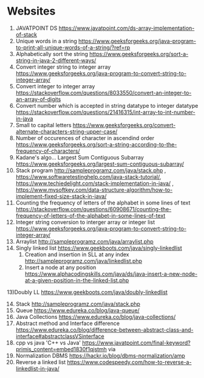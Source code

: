# Websites


1) JAVATPOINT DS https://www.javatpoint.com/ds-array-implementation-of-stack
2) Unique words in a string https://www.geeksforgeeks.org/java-program-to-print-all-unique-words-of-a-string/?ref=rp 
3) Alphabetically sort the string https://www.geeksforgeeks.org/sort-a-string-in-java-2-different-ways/
4) Convert integer string to integer array https://www.geeksforgeeks.org/java-program-to-convert-string-to-integer-array/
5) Convert integer to integer array https://stackoverflow.com/questions/8033550/convert-an-integer-to-an-array-of-digits
6) Convert number which is accepted in string datatype to integer datatype https://stackoverflow.com/questions/21416315/int-array-to-int-number-in-java 
7) Small to capital letters https://www.geeksforgeeks.org/convert-alternate-characters-string-upper-case/
8) Number of occurences of character in ascendind order https://www.geeksforgeeks.org/sort-a-string-according-to-the-frequency-of-characters/
9) Kadane's algo... Largest Sum Contiguous Subarray https://www.geeksforgeeks.org/largest-sum-contiguous-subarray/
10) Stack program http://sampleprogramz.com/java/stack.php , https://www.softwaretestinghelp.com/java-stack-tutorial/, https://www.techiedelight.com/stack-implementation-in-java/ , https://www.mysoftkey.com/data-structure-algorithm/how-to-implement-fixed-size-stack-in-java/ 
11) Counting the frequency of letters of the alphabet in some lines of text https://stackoverflow.com/questions/60908671/counting-the-frequency-of-letters-of-the-alphabet-in-some-lines-of-text
12) Integer string conversion to interger array or integer list https://www.geeksforgeeks.org/java-program-to-convert-string-to-integer-array/
13) Arraylist http://sampleprogramz.com/java/arraylist.php
14) Singly linked list https://www.geekboots.com/java/singly-linkedlist
    1. Creation and insertion in SLL at any index http://sampleprogramz.com/java/linkedlist.php
    2. Insert a node at any position https://www.alphacodingskills.com/java/ds/java-insert-a-new-node-at-a-given-position-in-the-linked-list.php

13)Doubly LL https://www.geekboots.com/java/doubly-linkedlist

14) Stack http://sampleprogramz.com/java/stack.php
15) Queue https://www.edureka.co/blog/java-queue/
16) Java Collections https://www.edureka.co/blog/java-collections/
17) Abstract method and Interface difference https://www.edureka.co/blog/difference-between-abstract-class-and-interface#abstractclassVSinterface
18) cpp vs java 'C++ vs Java' https://www.javatpoint.com/final-keyword?primis_content=embed1830f1qjstmh via
19) Normalization DBMS https://hackr.io/blog/dbms-normalization/amp
20) Reverse a linked list https://www.codespeedy.com/how-to-reverse-a-linkedlist-in-java/

